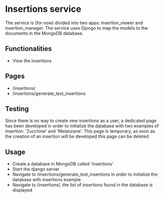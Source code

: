 # Insertions service

The service is (for now) divided into two apps: insertion_viewer and insertion_manager.
The service uses Djongo to map the models to the documents in the MongoDB database.

## Functionalities
- View the insertions

## Pages
- /insertions/ 
- /insertions/generate_test_insertions

## Testing
Since there is no way to create new insertions as a user, a dedicated page has been developed in order to initialize the database with two examples of insertion: 'Zucchine' and 'Melanzane'.
This page is temporary, as soon as the creation of an insertion will be developed this page can be deleted.

## Usage
- Create a database in MongoDB called 'insertions'
- Start the django server
- Navigate to /insertions/generate_test_insertions in order to initialize the database with insertions example
- Navigate to /insertions/, the list of insertions found in the database is displayed